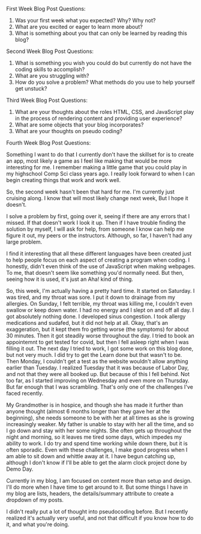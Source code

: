 First Week Blog Post Questions:
1. Was your first week what you expected? Why? Why not?
2. What are you excited or eager to learn more about?
3. What is something about you that can only be learned by reading this blog?


Second Week Blog Post Questions:
1. What is something you wish you could do but currently do not have the coding skills to accomplish?
2. What are you struggling with?
3. How do you solve a problem? What methods do you use to help yourself get unstuck?


Third Week Blog Post Questions:
1. What are your thoughts about the roles HTML, CSS, and JavaScript play in the process of rendering content and providing user experience?
2. What are some objects that your blog incorporates?
3. What are your thoughts on pseudo coding?


Fourth Week Blog Post Questions:

Something I want to do that I currently don't have the skillset for is to create an app, most likely a game as I feel like making that would be more interesting for me. I remember making a little game that you could play in my highschool Comp Sci class years ago. I really look forward to when I can begin creating things that work and work well.

So, the second week hasn't been that hard for me. I'm currently just cruising along. I know that will most likely change next week, But I hope it doesn't.

I solve a problem by first, going over it, seeing if there are any errors that I missed. If that doesn't work I look it up. Then if I have trouble finding the solution by myself, I will ask for help, from someone I know can help me figure it out, my peers or the instructors. Although, so far, I haven't had any large problem.

I find it interesting that all these different languages have been created just to help people focus on each aspect of creating a program when coding. I honestly, didn't even think of the use of JavaScript when making webpages. To me, that doesn't seem like something you'd normally need. But then, seeing how it is used, it's just an Aha! kind of thing. 

So, this week, I'm actually having a pretty hard time. It started on Saturday. I was tired, and my throat was sore.  I put it down to drainage from my allergies. On Sunday, I felt terrible, my throat was killing me, I couldn't even swallow or keep down water. I had no energy and I slept on and off all day. I got absolutely nothing done. I developed sinus congestion. I took allergy medications and sudafed, but it did not help at all. Okay, that's an exaggeration, but it kept them fro getting worse (the symptoms) for about 30 minutes. Then it got steadily worse throughout the day. I tried to book an appointemnt to get tested for covid, but then I fell asleep right when I was filling it out. The next day I tried to work, I got some work on this blog done, but not very much. I did try to get the Learn done but that wasn't to be. Then Monday, I couldn't get a test as the website wouldn't allow anything earlier than Tuesday. I realized Tuesday that it was because of Labor Day, and not that they were all booked up. But because of this I fell behind. Not too far, as I started improving on Wednesday and even more on Thursday. But far enough that I was scrambling. That's only one of the challenges I've faced recently. 

My Grandmother is in hospice, and though she has made it further than anyone thought (almost 6 months longer than they gave her at the beginning), she needs someone to be with her at all times as she is growing increasingly weaker. My father is unable to stay with her all the time, and so I go down and stay with her some nights. She often gets up throughout the night and morning, so it leaves me tired some days, which impedes my ability to work. I do try and spend time working while down there, but it is often sporadic. Even with these challenges, I make good progress when I am able to sit down and whittle away at it. I have begun catching up, although I don't know if I'll be able to get the alarm clock project done by Demo Day.


Currently in my blog, I am focused on content more than setup and design. I'll do more when I have time to get around to it. But some things I have in my blog are lists, headers, the details/summary attribute to create a dropdown of my posts.

I didn't really put a lot of thought into pseudocoding before. But I recently realized it's actually very useful, and not that difficult if you know how to do it, and what you're doing.